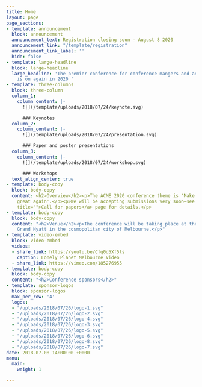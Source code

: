 ```yaml
---
title: Home
layout: page
page_sections:
- template: announcement
  block: announcement
  announcement_text: Registration closing soon - August 8 2020
  announcement_link: "/template/registration"
  announcement_link_label: ''
  hide: false
- template: large-headline
  block: large-headline
  large_headline: 'The premier conference for conference mangers and and evangelists
    is on again in 2020 '
- template: three-columns
  block: three-column
  column_1:
    column_content: |-
      ![](/template/uploads/2018/07/24/keynote.svg)

      ### Keynotes
  column_2:
    column_content: |-
      ![](/template/uploads/2018/07/24/presentation.svg)

      ### Paper and poster presentations
  column_3:
    column_content: |-
      ![](/template/uploads/2018/07/24/workshop.svg)

      ### Workshops
  text_align_center: true
- template: body-copy
  block: body-copy
  content: <h2>Overview</h2><p>The ACME 2020 conference theme is 'Make your event
    great again'.</p><p>We will be accepting submissions very soon—see the <a href="/template/call-for-papers/"
    title="">Call for papers</a> page for details.</p>
- template: body-copy
  block: body-copy
  content: "<h2>Venue</h2><p>The conference will be taking place at the beautiful
    Grand Hyatt in the cosmopolitan city of Melbourne.</p>"
- template: video-embed
  block: video-embed
  videos:
  - share_link: https://youtu.be/Cfq0d5Xf5ls
    caption: Lonely Planet Melbourne Video
  - share_link: https://vimeo.com/185276955
- template: body-copy
  block: body-copy
  content: "<h2>Conference sponsors</h2>"
- template: sponsor-logos
  block: sponsor-logos
  max_per_row: '4'
  logos:
  - "/uploads/2018/07/26/logo-1.svg"
  - "/uploads/2018/07/26/logo-2.svg"
  - "/uploads/2018/07/26/logo-4.svg"
  - "/uploads/2018/07/26/logo-3.svg"
  - "/uploads/2018/07/26/logo-5.svg"
  - "/uploads/2018/07/26/logo-6.svg"
  - "/uploads/2018/07/26/logo-8.svg"
  - "/uploads/2018/07/26/logo-7.svg"
date: 2018-07-08 14:00:00 +0000
menu:
  main:
    weight: 1

---
```

